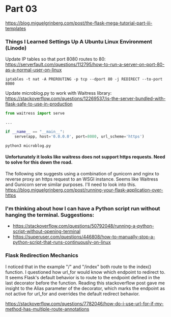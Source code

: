 # Part 03

https://blog.miguelgrinberg.com/post/the-flask-mega-tutorial-part-iii-templates

### Things I Learned Settings Up A Ubuntu Linux Environment (Linode)

Update IP tables so that port 8080 routes to 80: https://serverfault.com/questions/112795/how-to-run-a-server-on-port-80-as-a-normal-user-on-linux

```shell
iptables -t nat -A PREROUTING -p tcp --dport 80 -j REDIRECT --to-port 8080
```

Update microblog.py to work with Waitress library: https://stackoverflow.com/questions/12269537/is-the-server-bundled-with-flask-safe-to-use-in-production

```py
from waitress import serve

...

if __name__ == "__main__":
    serve(app, host='0.0.0.0', port=8080, url_scheme='https')
```

```shell
python3 microblog.py
```

#### Unfortunately it looks like waitress does not support https requests. Need to solve for this down the road.

The following site suggests using a combination of gunicorn and nginx to reverse proxy an https request to an WSGI instance. Seems like Waitress and Gunicorn serve similar purposes. I'll need to look into this. https://blog.miguelgrinberg.com/post/running-your-flask-application-over-https

### I'm thinking about how I can have a Python script run without hanging the terminal. Suggestions:

* https://stackoverflow.com/questions/50792048/running-a-python-script-without-opening-terminal
* https://superuser.com/questions/446808/how-to-manually-stop-a-python-script-that-runs-continuously-on-linux

### Flask Redirection Mechanics

I noticed that in the example "/" and "/index" both route to the index() function. I questioned how url_for would know which endpoint to redirect to. It seems Flask's default behavior is to route to the endpoint defined in the last decorator before the function. Reading this stackoverflow post gave me insight to the Alias parameter of the decorator, which marks the endpoint as not active for url_for and overrides the default redirect behavior.

https://stackoverflow.com/questions/7782046/how-do-i-use-url-for-if-my-method-has-multiple-route-annotations